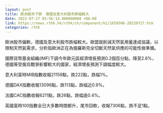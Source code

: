 ```yaml
---
layout: post
title: 歐洲股市下跌　德國及意大利股市跌幅較大
date: 2022-07-27 05:56:14.000000000 +08:00
link: https://news.rthk.hk/rthk/ch/component/k2/1659506-20220727.htm
categories: rthk
---
```


歐洲股市偏軟，德國及意大利股市跌幅較大。歐盟就削減天然氣用量達成協議，以限制天然氣需求，分析指歐洲正在為俄羅斯完全切斷天然氣供應的可能性做準備。

國際貨幣基金組織(IMF)下調今年歐元區經濟增長預測0.2個百分點，降至2.6%，德國等受俄烏戰爭影響較大的國家，經濟增長預測下調幅度較大。

意大利富時MIB指數收報21159點，跌222點，跌幅1%。

德國DAX指數收報13096點，跌113點，跌幅近0.9%。

法國CAC指數收報6211點，跌26點，跌幅逾0.4%。

英國富時100指數全日大多數時間都升，尾市回軟，收報7306點，跌不足1點。
